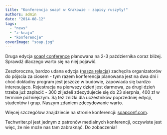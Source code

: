 ```yaml
---
title: "Konferencja soap! w Krakowie - zapisy ruszyły!"
authors: admin
date: "2014-08-12"
tags:
  - "news"
  - "z-kraju"
  - "konferencje"
coverImage: "soap.jpg"
---
```


Druga edycja [soap! conference](http://soapconf.com/) planowana na 2-3
października coraz bliżej. Sprawdź dlaczego warto się na niej pojawić.

<!--truncate-->

Zeszłoroczna, bardzo udana edycja
([nasza relacja](http://techwriter.pl/soap-technical-communication-conference-relacja/))
zachęciła organizatorów do pójscia za ciosem - tym razem konferencja planowana
jest na dwa dni i choć dokładny program jest jeszcze w budowie, zapowiada się
bardzo interesująco. Rejestracja na pierwszy dzień jest darmowa, za drugi dzień
trzeba już zapłacić - 300 zł jeżeli zdecydujecie się do 23 sierpnia, 400 zł w
terminie późniejszym. Są też zniżki dla uczestników poprzedniej edycji,
studentów i grup. Naszym zdaniem zdecydowanie warto.

Więcej szczegółow znajdziecie na stronie
konferencji: [soapconf.com](http://soapconf.com/).

Techwriter.pl jest jednym z patronów medialnych konferencji, oczywiste jest
więc, że nie może nas tam zabraknąć. Do zobaczenia!
